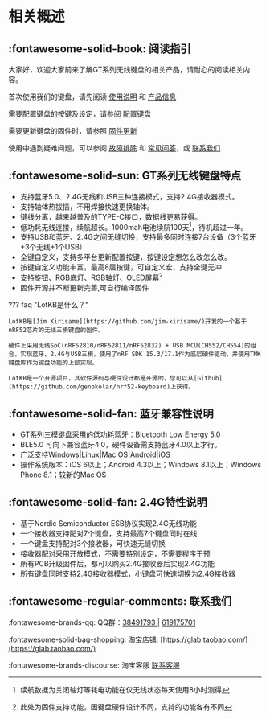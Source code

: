 
相关概述
=====================

:fontawesome-solid-book: 阅读指引
----------

大家好，欢迎大家前来了解GT系列无线键盘的相关产品，请耐心的阅读相关内容。

首次使用我们的键盘，请先阅读 [使用说明](manual.md) 和 [产品信息](keyboard/volta9.md)

需要配置键盘的按键及设定，请参阅 [配置键盘](configurator.md)

需要更新键盘的固件时，请参照 [固件更新](upgrade.md)

使用中遇到疑难问题，可以参阅 [故障排除](trouble.md) 和 [常见问答](faq.md)，或 [联系我们](summary.md#联系我们)


:fontawesome-solid-sun: GT系列无线键盘特点
------------

- 支持蓝牙5.0、2.4G无线和USB三种连接模式，支持2.4G接收器模式。
- 支持轴体热拔插，不用焊接快速更换轴体。
- 键线分离，越来越普及的TYPE-C接口，数据线更易获得。
- 低功耗无线连接，续航超长。1000mah电池续航100天[^1]，待机超过一年。
- 支持USB和蓝牙、2.4G之间无缝切换，支持最多同时连接7台设备（3个蓝牙+3个无线+1个USB）
- 全键自定义，支持多平台更新配置按键，按键设定想怎么改怎么改。
- 按键自定义功能丰富，最高8层按键，可自定义宏，支持全键无冲
- 支持旋钮、RGB底灯、RGB轴灯、OLED屏幕[^2]
- 固件开源并不断更新完善,可自行编译固件

??? faq "LotKB是什么？"

    LotKB是[Jim Kirisame](https://github.com/jim-kirisame/)开发的一个基于nRF52芯片的无线三模键盘的固件。

    硬件上采用无线SoC(nRF52810/nRF52811/nRF52832) + USB MCU(CH552/CH554)的组合，实现蓝牙、2.4G与USB三模，使用了nRF SDK 15.3/17.1作为底层硬件驱动，并使用TMK键盘库作为键盘功能的上部实现。

    LotKB是一个开源项目，其软件源码与硬件设计都是开源的，您可以从[Github](https://github.com/genokolar/nrf52-keyboard)上获得。

:fontawesome-solid-fan: 蓝牙兼容性说明
-----

- GT系列三模键盘采用的低功耗蓝牙：Bluetooth Low Energy 5.0
- BLE5.0 可向下兼容蓝牙4.0，硬件设备需支持蓝牙4.0以上才行。
- 广泛支持Windows|Linux|Mac OS|Android|iOS
- 操作系统版本：iOS 6以上；Android 4.3以上；Windows 8.1以上；Windows Phone 8.1；较新的Mac OS

:fontawesome-solid-fan: 2.4G特性说明
-----

- 基于Nordic Semiconductor ESB协议实现2.4G无线功能
- 一个接收器支持配对7个键盘，支持最高7个键盘同时在线
- 一个键盘支持配对3个接收器，可快速无缝切换
- 接收器配对采用开放模式，不需要特别设定，不需要程序干预
- 所有PCB升级固件后，都可以购买2.4G接收器后实现2.4G功能
- 所有键盘同时支持2.4G接收器模式，小键盘可快速切换为2.4G接收器


:fontawesome-regular-comments: <span id="联系我们">联系我们</span>
----------------

:fontawesome-brands-qq: QQ群：[38491793 ](https://jq.qq.com/?_wv=1027&k=wO76pWWU) | [619175701 ](https://jq.qq.com/?_wv=1027&k=PErENtHj)

:fontawesome-solid-bag-shopping: 淘宝店铺: [https://glab.taobao.com/](https://glab.taobao.com/)

:fontawesome-brands-discourse: 淘宝客服 [联系客服](https://amos.alicdn.com/getcid.aw?site=cntaobao&uid=genokolar:售前)


[^1]: 续航数据为关闭轴灯等耗电功能在仅无线状态每天使用8小时测得
[^2]: 此处为固件支持功能，因键盘硬件设计不同，支持的功能各有不同
